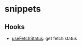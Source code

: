 # snippets

## Hooks
- [useFetchStatus](https://github.com/chenyanfei-m/snippets/blob/main/useFetchStatus.ts): get fetch status
